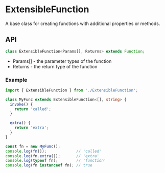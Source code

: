 # ExtensibleFunction

A base class for creating functions with additional properties or methods.

## API

```ts
class ExtensibleFunction<Params[], Returns> extends Function;
```

- Params[] - the parameter types of the function
- Returns - the return type of the function

### Example

```ts
import { ExtensibleFunction } from './ExtensibleFunction';

class MyFunc extends ExtensibleFunction<[], string> {
  invoke() {
    return 'called';
  }

  extra() {
    return 'extra';
  }
}

const fn = new MyFunc();
console.log(fn());             // 'called'
console.log(fn.extra());       // 'extra'
console.log(typeof fn);        // 'function'
console.log(fn instanceof fn); // true
```
